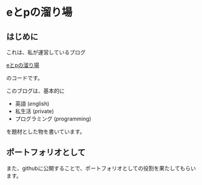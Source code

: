 # eとpの溜り場

## はじめに

これは、私が運営しているブログ

[eとpの溜り場](https://lepl.net)

のコードです。

このブログは、基本的に

- 英語 (*e*nglish)
- 私生活 (*p*rivate)
- プログラミング (*p*rogramming)

を題材とした物を書いています。

## ポートフォリオとして

また、githubに公開することで、ポートフォリオとしての役割を果たしてもらいます。
